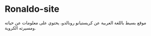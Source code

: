 # Ronaldo-site
موقع بسيط باللغة العربية عن كريستيانو رونالدو، يحتوي على معلومات عن حياته ومسيرته الكروية.
